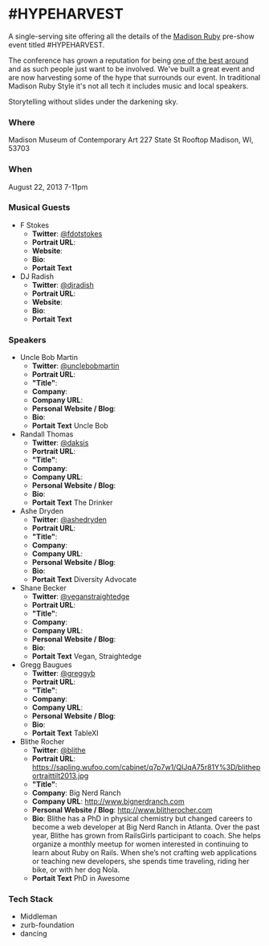 # #HYPEHARVEST

A single-serving site offering all the details of the [Madison Ruby](http://madisonruby.org) pre-show event titled #HYPEHARVEST.

The conference has grown a reputation for being [one of the best around](https://twitter.com/steveklabnik/status/361624150286155777) and as such people just want to be involved. We've built a great event and are now harvesting some of the hype that surrounds our event. In traditional Madison Ruby Style it's not all tech it includes music and local speakers.

Storytelling without slides under the darkening sky.

### Where

  Madison Museum of Contemporary Art
  227 State St
  Rooftop
  Madison, WI, 53703

### When

August 22, 2013 7-11pm

### Musical Guests

- F Stokes
  - **Twitter**: [@fdotstokes](https://twitter.com/fdotstokes)
  - **Portrait URL**: 
  - **Website**: 
  - **Bio**:  
  - **Portait Text** 
- DJ Radish
  - **Twitter**: [@djradish](https://twitter.com/djradish)
  - **Portrait URL**: 
  - **Website**: 
  - **Bio**: 
  - **Portait Text** 

### Speakers

- Uncle Bob Martin
  - **Twitter**: [@unclebobmartin](https://twitter.com/unclebobmartin)
  - **Portrait URL**: 
  - **"Title"**: 
  - **Company**: 
  - **Company URL**:
  - **Personal Website / Blog**:
  - **Bio**: 
  - **Portait Text** Uncle Bob
- Randall Thomas
  - **Twitter**: [@daksis](https://twitter.com/daksis)
  - **Portrait URL**: 
  - **"Title"**: 
  - **Company**: 
  - **Company URL**:
  - **Personal Website / Blog**:
  - **Bio**: 
  - **Portait Text** The Drinker
- Ashe Dryden
  - **Twitter**: [@ashedryden](https://twitter.com/ashedryden)
  - **Portrait URL**: 
  - **"Title"**: 
  - **Company**: 
  - **Company URL**:
  - **Personal Website / Blog**:
  - **Bio**: 
  - **Portait Text** Diversity Advocate
- Shane Becker
  - **Twitter**: [@veganstraightedge](https://twitter.com/veganstraightedge)
  - **Portrait URL**: 
  - **"Title"**: 
  - **Company**: 
  - **Company URL**:
  - **Personal Website / Blog**:
  - **Bio**: 
  - **Portait Text** Vegan, Straightedge
- Gregg Baugues
  - **Twitter**: [@greggyb](https://twitter.com/greggyb)
  - **Portrait URL**: 
  - **"Title"**: 
  - **Company**: 
  - **Company URL**:
  - **Personal Website / Blog**:
  - **Bio**: 
  - **Portait Text** TableXI
- Blithe Rocher
  - **Twitter**: [@blithe](https://twitter.com/blithe)
  - **Portrait URL**: https://sapling.wufoo.com/cabinet/q7p7w1/QIJqA75r81Y%3D/blitheportraittilt2013.jpg
  - **"Title"**:
  - **Company**: Big Nerd Ranch
  - **Company URL**: http://www.bignerdranch.com
  - **Personal Website / Blog**: http://www.blitherocher.com
  - **Bio**: Blithe has a PhD in physical chemistry but changed careers to become a web developer at Big Nerd Ranch in Atlanta. Over the past year, Blithe has grown from RailsGirls participant to coach. She helps organize a monthly meetup for women interested in continuing to learn about Ruby on Rails. When she’s not crafting web applications or teaching new developers, she spends time traveling, riding her bike, or with her dog Nola.
  - **Portait Text** PhD in Awesome

### Tech Stack

- Middleman
- zurb-foundation
- dancing
